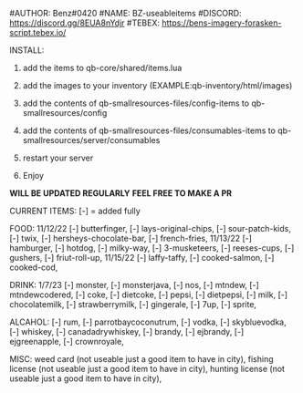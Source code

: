 #AUTHOR: Benz#0420
#NAME: BZ-useableitems
#DISCORD: https://discord.gg/8EUA8nYdjr
#TEBEX: https://bens-imagery-forasken-script.tebex.io/

INSTALL:
1. add the items to qb-core/shared/items.lua

2. add the images to your inventory (EXAMPLE:qb-inventory/html/images)

3. add the contents of qb-smallresources-files/config-items to qb-smallresources/config

4. add the contents of qb-smallresources-files/consumables-items to qb-smallresources/server/consumables

5. restart your server 

6. Enjoy

**WILL BE UPDATED REGULARLY** 
**FEEL FREE TO MAKE A PR** 

CURRENT ITEMS:  [-] = added fully

FOOD:
11/12/22
[-] butterfinger, 
[-] lays-original-chips,
[-] sour-patch-kids,
[-] twix,
[-] hersheys-chocolate-bar,
[-] french-fries,
11/13/22
[-] hamburger,
[-] hotdog,
[-] milky-way,
[-] 3-musketeers,
[-] reeses-cups,
[-] gushers,
[-] friut-roll-up,
11/15/22
[-] laffy-taffy,
[-] cooked-salmon,
[-] cooked-cod,

DRINK:
1/7/23
[-] monster,
[-] monsterjava,
[-] nos,
[-] mtndew,
[-] mtndewcodered,
[-] coke,
[-] dietcoke,
[-] pepsi,
[-] dietpepsi,
[-] milk,
[-] chocolatemilk,
[-] strawberrymilk,
[-] gingerale,
[-] 7up,
[-] sprite,


ALCAHOL:
[-] rum,
[-] parrotbaycoconutrum,
[-] vodka,
[-] skybluevodka,
[-] whiskey,
[-] canadadrywhiskey,
[-] brandy,
[-] ejbrandy,
[-] ejgreenapple,
[-] crownroyale,

MISC:
weed card (not useable just a good item to have in city),
fishing license (not useable just a good item to have in city),
hunting license (not useable just a good item to have in city),